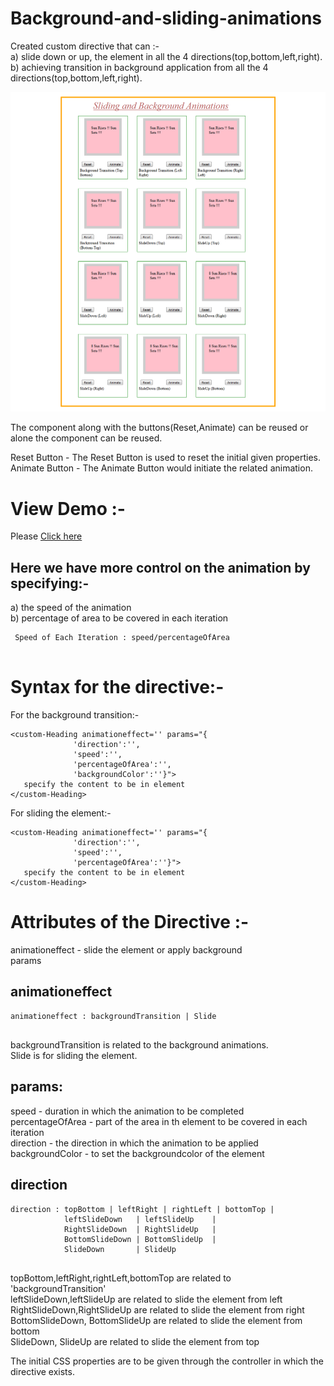 # Background-and-sliding-animations

Created custom directive that can :-<br/>
a) slide down or up, the element in all the 4 directions(top,bottom,left,right).<br/>
b) achieving transition in background application from all the 4 directions(top,bottom,left,right).<br/>

<p align="center">
    <img  alt="component" src="img/img.png"/>
</p>


The component along with the buttons(Reset,Animate) can be reused or alone the component can be reused.

Reset Button   - The Reset Button is used to reset the initial given properties.<br/>
Animate Button - The Animate Button would initiate the related animation.

# View Demo :-
Please [Click here](https://plnkr.co/edit/olWqhcm3Au52CqZpSR50)


 
## Here we have more control on the animation by specifying:-
a) the speed of the animation<br/>
b) percentage of area to be covered in each iteration<br/>


``````````````````````
 Speed of Each Iteration : speed/percentageOfArea
 
````````````````````````````````


# Syntax for the directive:-

For the background transition:-
```
<custom-Heading animationeffect='' params="{
              'direction':'',
              'speed':'',
              'percentageOfArea':'',
              'backgroundColor':''}">
   specify the content to be in element
</custom-Heading>
```

For sliding the element:-
```
<custom-Heading animationeffect='' params="{
              'direction':'',
              'speed':'',
              'percentageOfArea':''}">
   specify the content to be in element
</custom-Heading>
```


# Attributes of the  Directive :- 
animationeffect - slide the element or apply background <br/>
params <br/>

## animationeffect
```````
animationeffect : backgroundTransition | Slide
                   

```````
backgroundTransition is related to the background animations.<br/>
Slide is for sliding the element.<br/>


## params:
speed - duration in which the animation to be completed <br/>
percentageOfArea - part of the area in th element to be covered in each iteration <br/>
direction - the direction in which the animation to be applied <br/>
backgroundColor - to set the backgroundcolor of the element <br/>



## direction

```
direction : topBottom | leftRight | rightLeft | bottomTop | 
            leftSlideDown   | leftSlideUp    | 
            RightSlideDown  | RightSlideUp   | 
            BottomSlideDown | BottomSlideUp  |
            SlideDown       | SlideUp
            
```

topBottom,leftRight,rightLeft,bottomTop are related to 'backgroundTransition'<br/>
leftSlideDown,leftSlideUp are related to slide the element from left<br/>
RightSlideDown,RightSlideUp are related to slide the element from right<br/>
BottomSlideDown, BottomSlideUp are related to  slide the element from bottom<br/>
SlideDown, SlideUp are related to slide the element from top<br/>


The initial CSS properties are to be given through the controller in which the directive exists.


 
 



